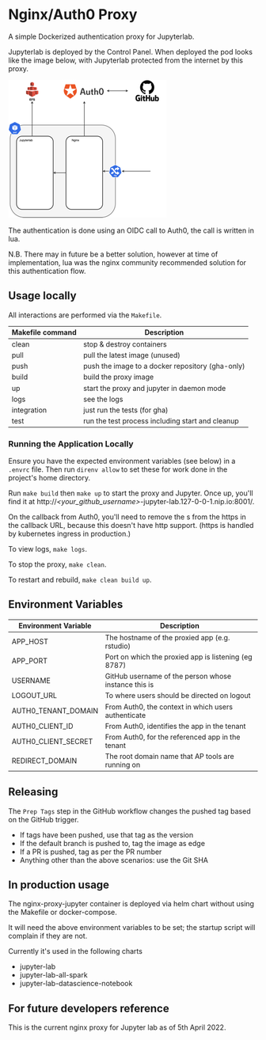 # Nginx/Auth0 Proxy

A simple Dockerized authentication proxy for Jupyterlab.

Jupyterlab is deployed by the Control Panel. When deployed the pod looks like the image below, with Jupyterlab protected from the internet by this proxy.

![Diagram explaining the structure where the proxy authenticates against Auth0, and then allows authenticated access to the jupyterhub image](docs/images/jupyterlab-pod.drawio-s.png "How the proxy is used")

The authentication is done using an OIDC call to Auth0, the call is written in lua.

N.B. There may in future be a better solution, however at time of implementation, lua was the nginx community recommended solution for this authentication flow.

## Usage locally

All interactions are performed via the `Makefile`.

| Makefile command | Description                                      |
| ---------------- | ------------------------------------------------ |
| clean            | stop & destroy containers                        |
| pull             | pull the latest image (unused)                   |
| push             | push the image to a docker repository (gha-only) |
| build            | build the proxy image                            |
| up               | start the proxy and jupyter in daemon mode       |
| logs             | see the logs                                     |
| integration      | just run the tests (for gha)                     |
| test             | run the test process including start and cleanup |

### Running the Application Locally

Ensure you have the expected environment variables (see below) in a `.envrc`
file. Then run `direnv allow` to set these for work done in the project's home
directory.

Run `make build` then `make up` to start the proxy and Jupyter. Once up, you'll
find it at http://_<your_github_username>_-jupyter-lab.127-0-0-1.nip.io:8001/.

On the callback from Auth0, you'll need to remove the s from the https in the callback URL,
because this doesn't have http support.
(https is handled by kubernetes ingress in production.)

To view logs, `make logs`.

To stop the proxy, `make clean`.

To restart and rebuild, `make clean build up`.

## Environment Variables

| Environment Variable | Description                                          |
| -------------------- | ---------------------------------------------------- |
| APP_HOST             | The hostname of the proxied app (e.g. rstudio)       |
| APP_PORT             | Port on which the proxied app is listening (eg 8787) |
| USERNAME             | GitHub username of the person whose instance this is |
| LOGOUT_URL           | To where users should be directed on logout          |
| AUTH0_TENANT_DOMAIN  | From Auth0, the context in which users authenticate  |
| AUTH0_CLIENT_ID      | From Auth0, identifies the app in the tenant         |
| AUTH0_CLIENT_SECRET  | From Auth0, for the referenced app in the tenant     |
| REDIRECT_DOMAIN      | The root domain name that AP tools are running on    |

## Releasing

The `Prep Tags` step in the GitHub workflow changes the pushed tag based on the
GitHub trigger.

- If tags have been pushed, use that tag as the version
- If the default branch is pushed to, tag the image as edge
- If a PR is pushed, tag as per the PR number
- Anything other than the above scenarios: use the Git SHA

## In production usage

The nginx-proxy-jupyter container is deployed via helm chart without using the Makefile or docker-compose.

It will need the above environment variables to be set; the startup script will complain if they are not.

Currently it's used in the following charts

- jupyter-lab
- jupyter-lab-all-spark
- jupyter-lab-datascience-notebook

## For future developers reference

This is the current nginx proxy for Jupyter lab as of 5th April 2022.
